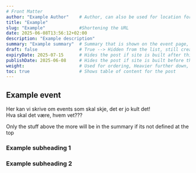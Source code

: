 ```yaml
---
# Front Matter
author: "Example Author"    # Author, can also be used for location for the event?
title: "Example" 
slug: "Example"             #Shortening the URL
date: 2025-06-08T13:56:12+02:00
description: "Example description"
summary: "Example summary"  # Summary that is shown on the event page, overridden by "<!--more-->" in the post
draft: false                # True --> Hidden from the list, still created, still linkable
expiryDate: 2025-07-15      # Hides the post if site is built after this date
publishDate: 2025-06-08     # Hides the post if site is built before this date
weight:                     # Used for ordering, Heavier further down, if no weight the heaviest, based on date 
toc: true                   # Shows table of content for the post
---
```


## Example event

Her kan vi skrive om events som skal skje, det er jo kult det!\
Hva skal det være, hvem vet???

<!--more-->
Only the stuff above the more will be in the summary if its not defined at the top

### Example subheading 1

### Example subheading 2